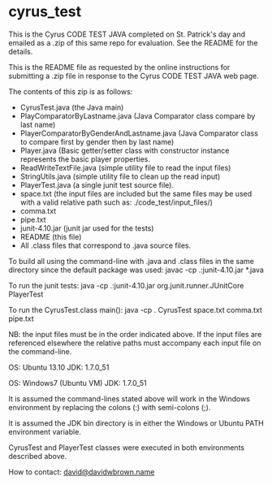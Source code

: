 cyrus_test
==========

This is the Cyrus CODE TEST JAVA completed on St. Patrick's day and emailed
as a .zip of this same repo for evaluation. See the README for the details.

This is the README file as requested by the online instructions for submitting a
.zip file in response to the Cyrus CODE TEST JAVA web page.

The contents of this zip is as follows:
* CyrusTest.java (the Java main)
* PlayComparatorByLastname.java (Java Comparator class compare by last name)
* PlayerComparatorByGenderAndLastname.java (Java Comparator class to compare 
first by gender then by last name)
* Player.java (Basic getter/setter class with constructor instance represents
the basic player properties.
* ReadWriteTextFile.java (simple utility file to read the input files)
* StringUtils.java (simple utility file to clean up the read input)
* PlayerTest.java (a single junit test source file).
* space.txt (the input files are included but the same files may be used with a
valid relative path such as: ./code_test/input_files/)
* comma.txt
* pipe.txt
* junit-4.10.jar (junit jar used for the tests)
* README (this file)
* All .class files that correspond to .java source files.

To build all using the command-line with .java and .class files in the same 
directory since the default package was used:
javac -cp .:junit-4.10.jar *.java

To run the junit tests:
java -cp .:junit-4.10.jar org.junit.runner.JUnitCore PlayerTest

To run the CyrusTest.class main():
java -cp . CyrusTest space.txt comma.txt pipe.txt

NB: the input files must be in the order indicated above. If the input files
are referenced elsewhere the relative paths must accompany each input file on
the command-line.

OS: Ubuntu 13.10
JDK: 1.7.0_51

OS: Windows7 (Ubuntu VM)
JDK: 1.7.0_51

It is assumed the command-lines stated above will work in the Windows
environment by replacing the colons (:) with semi-colons (;).

It is assumed the JDK bin directory is in either the Windows or Ubuntu PATH
environment variable.

CyrusTest and PlayerTest classes were executed in both environments described
above.

How to contact: david@davidwbrown.name

